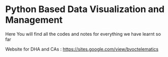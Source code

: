 # Python Based Data Visualization and Management
Here You will find all the codes and notes for everything we have learnt so far

Website for DHA and CAs : https://sites.google.com/view/bvoctelematics
